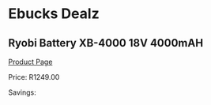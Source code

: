 
# Ebucks Dealz
## Ryobi Battery XB-4000 18V 4000mAH
[Product Page](https://www.ebucks.com/web/shop/productSelected.do?prodId=1201688418&catId=370101825)

Price: R1249.00

Savings: 


	